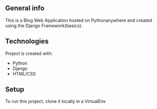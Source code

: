 ## General info
This is a Blog Web Application hosted on Pythonanywhere and created using the Django Framework(basics).

## Technologies
Project is created with:
* Python 
* Django
* HTML/CSS

## Setup
To run this project, clone it locally in a VirtualEnv
